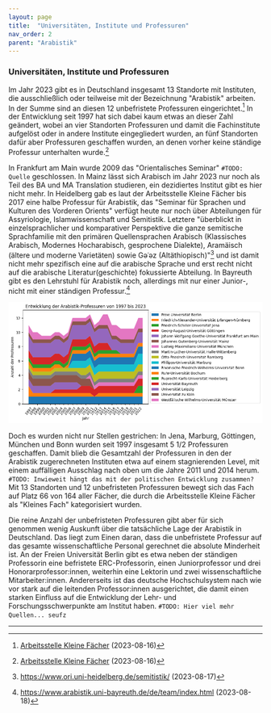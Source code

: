 ```yaml
---
layout: page
title:  "Universitäten, Institute und Professuren"
nav_order: 2
parent: "Arabistik"
---
```


### Universitäten, Institute und Professuren

Im Jahr 2023 gibt es in Deutschland insgesamt 13 Standorte mit Instituten, die ausschließlich oder teilweise mit der Bezeichnung "Arabistik" arbeiten. In der Summe sind an diesen 12 unbefristete Professuren eingerichtet.[^1] In der Entwicklung seit 1997 hat sich dabei kaum etwas an dieser Zahl geändert, wobei an vier Standorten Professuren und damit die Fachinstitute aufgelöst oder in andere Institute eingegliedert wurden, an fünf Standorten dafür aber Professuren geschaffen wurden, an denen vorher keine ständige Professur unterhalten wurde.[^2] 

In Frankfurt am Main wurde 2009 das "Orientalisches Seminar" `#TODO: Quelle` geschlossen. In Mainz lässt sich Arabisch im Jahr 2023 nur noch als Teil des BA und MA Translation studieren, ein dezidiertes Institut gibt es hier nicht mehr. In Heidelberg gab es laut der Arbeitsstelle Kleine Fächer bis 2017 eine halbe Professur für Arabistik, das "Seminar für Sprachen und Kulturen des Vorderen Orients" verfügt heute nur noch über Abteilungen für Assyriologie, Islamwissenschaft und Semitistik. Letztere "überblickt in einzelsprachlicher und komparativer Perspektive die ganze semitische Sprachfamilie mit den primären Quellensprachen Arabisch (Klassisches Arabisch, Modernes Hocharabisch, gesprochene Dialekte), Aramäisch (ältere und moderne Varietäten) sowie Gǝʿǝz (Altäthiopisch)"[^3] und ist damit nicht mehr spezifisch eine auf die arabische Sprache und erst recht nicht auf die arabische Literatur(geschichte) fokussierte Abteilung. In Bayreuth gibt es den Lehrstuhl für Arabistik noch, allerdings mit nur einer Junior-, nicht mit einer ständigen Professur.[^4]

![Entwicklung der Arabistik-Professuren](../assets/images/dev_prof_97-23.png)

Doch es wurden nicht nur Stellen gestrichen: In Jena, Marburg, Göttingen, München und Bonn wurden seit 1997 insgesamt 5 1/2 Professuren geschaffen. Damit blieb die Gesamtzahl der Professuren in den der Arabistik zugerechneten Instituten etwa auf einem stagnierenden Level, mit einem auffälligen Ausschlag nach oben um die Jahre 2011 und 2014 herum. `#TODO: Inwieweit hängt das mit der politischen Entwicklung zusammen?` Mit 13 Standorten und 12 unbefristeten Professuren bewegt sich das Fach auf Platz 66 von 164 aller Fächer, die durch die Arbeitsstelle Kleine Fächer als "Kleines Fach" kategorisiert wurden.

Die reine Anzahl der unbefristeten Professuren gibt aber für sich genommen wenig Auskunft über die tatsächliche Lage der Arabistik in Deutschland. Das liegt zum Einen daran, dass die unbefristete Professur auf das gesamte wissenschaftliche Personal gerechnet die absolute Minderheit ist. An der Freien Universität Berlin gibt es etwa neben der ständigen Professorin eine befristete ERC-Professorin, einen Juniorprofessor und drei Honorarprofessor:innen, weiterhin eine Lektorin und zwei wissenschaftliche Mitarbeiter:innen. Andererseits ist das deutsche Hochschulsystem nach wie vor stark auf die leitenden Professor:innen ausgerichtet, die damit einen starken Einfluss auf die Entwicklung der Lehr- und Forschungsschwerpunkte am Institut haben. `#TODO: Hier viel mehr Quellen... seufz`



---
[^1]: [Arbeitsstelle Kleine Fächer](https://www.kleinefaecher.de/kartierung/kleine-faecher-von-a-z?tx_dmdb_monitoring%5Baction%5D=showByLocations&tx_dmdb_monitoring%5Bcontroller%5D=DisciplineTaxonomy&tx_dmdb_monitoring%5BdisciplineTaxonomy%5D=11&cHash=33379167a96f5dadb20baa1aee6d403a#overview) (2023-08-16)
[^2]: [Arbeitsstelle Kleine Fächer](https://www.kleinefaecher.de/kartierung/kleine-faecher-von-a-z?tx_dmdb_monitoring%5Baction%5D=showByLocations&tx_dmdb_monitoring%5Bcontroller%5D=DisciplineTaxonomy&tx_dmdb_monitoring%5BdisciplineTaxonomy%5D=11&cHash=33379167a96f5dadb20baa1aee6d403a#people) (2023-08-16)
[^3]: https://www.ori.uni-heidelberg.de/semitistik/ (2023-08-17)
[^4]: https://www.arabistik.uni-bayreuth.de/de/team/index.html (2023-08-18)